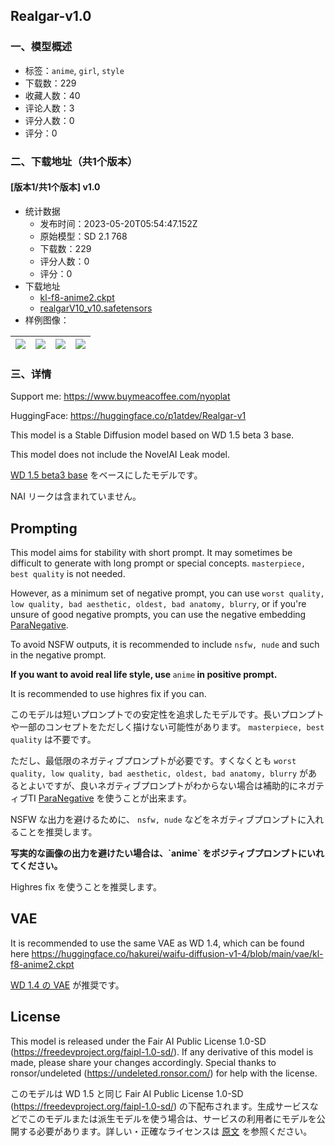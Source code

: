 ## Realgar-v1.0
### 一、模型概述

- 标签：`anime`, `girl`, `style`
- 下载数：229
- 收藏人数：40
- 评论人数：3
- 评分人数：0
- 评分：0

### 二、下载地址（共1个版本）

#### [版本1/共1个版本] v1.0

- 统计数据
  - 发布时间：2023-05-20T05:54:47.152Z
  - 原始模型：SD 2.1 768
  - 下载数：229
  - 评分人数：0
  - 评分：0
- 下载地址
  - [kl-f8-anime2.ckpt](https://civitai.com/api/download/models/75396?type=VAE&format=Other)
  - [realgarV10_v10.safetensors](https://civitai.com/api/download/models/75396)
- 样例图像：

| <img src="https://image.civitai.com/xG1nkqKTMzGDvpLrqFT7WA/9fb910d2-b776-4c80-85e8-b2adb4a0e32b/width=450/843749.jpeg" /> | <img src="https://image.civitai.com/xG1nkqKTMzGDvpLrqFT7WA/f622cef6-2402-4a47-ad96-9a1ad12193b4/width=450/843534.jpeg" /> | <img src="https://image.civitai.com/xG1nkqKTMzGDvpLrqFT7WA/02e449c6-0dc6-4792-9458-af95b4b2bbbe/width=450/843433.jpeg" /> | <img src="https://image.civitai.com/xG1nkqKTMzGDvpLrqFT7WA/4d6d23c3-12c9-4929-89bc-4d760dbaa2e0/width=450/843395.jpeg" /> |
| ---- | ---- | ---- | ---- |


### 三、详情
<p>Support me: <a target="_blank" rel="ugc" href="https://www.buymeacoffee.com/nyoplat">https://www.buymeacoffee.com/nyoplat</a></p><p></p><p>HuggingFace: <a target="_blank" rel="ugc" href="https://huggingface.co/p1atdev/Realgar-v1">https://huggingface.co/p1atdev/Realgar-v1</a></p><p></p><p>This model is a Stable Diffusion model based on WD 1.5 beta 3 base.</p><p>This model does not include the NovelAI Leak model.</p><p></p><p><a target="_blank" rel="ugc" href="https://huggingface.co/waifu-diffusion/wd-1-5-beta3/blob/main/wd-beta3-base-fp16.safetensors">WD 1.5 beta3 base</a> をベースにしたモデルです。</p><p>NAI リークは含まれていません。</p><p></p><h2>Prompting</h2><p>This model aims for stability with short prompt. It may sometimes be difficult to generate with long prompt or special concepts. <code>masterpiece, best quality</code> is not needed.</p><p>However, as a minimum set of negative prompt, you can use <code>worst quality, low quality, bad aesthetic, oldest, bad anatomy, blurry</code>, or if you're unsure of good negative prompts, you can use the negative embedding <a target="_blank" rel="ugc" href="https://huggingface.co/p1atdev/Realgar-v1/blob/main/ParaNegative.safetensors">ParaNegative</a>.</p><p>To avoid NSFW outputs, it is recommended to include <code>nsfw, nude</code> and such in the negative prompt.</p><p><strong>If you want to avoid real life style, use </strong><code>anime</code><strong> in positive prompt.</strong></p><p>It is recommended to use highres fix if you can.</p><p></p><p>このモデルは短いプロンプトでの安定性を追求したモデルです。長いプロンプトや一部のコンセプトをただしく描けない可能性があります。 <code>masterpiece, best quality</code> は不要です。</p><p>ただし、最低限のネガティブプロンプトが必要です。すくなくとも <code>worst quality, low quality, bad aesthetic, oldest, bad anatomy, blurry</code> があるとよいですが、良いネガティブプロンプトがわからない場合は補助的にネガティブTI <a target="_blank" rel="ugc" href="https://huggingface.co/p1atdev/Realgar-v1/blob/main/ParaNegative.safetensors">ParaNegative</a> を使うことが出来ます。</p><p>NSFW な出力を避けるために、 <code>nsfw, nude</code> などをネガティブプロンプトに入れることを推奨します。</p><p><strong>写実的な画像の出力を避けたい場合は、`anime` をポジティブプロンプトにいれてください。</strong></p><p>Highres fix を使うことを推奨します。</p><p></p><h2>VAE</h2><p>It is recommended to use the same VAE as WD 1.4, which can be found here <a target="_blank" rel="ugc" href="https://huggingface.co/hakurei/waifu-diffusion-v1-4/blob/main/vae/kl-f8-anime2.ckpt">https://huggingface.co/hakurei/waifu-diffusion-v1-4/blob/main/vae/kl-f8-anime2.ckpt</a></p><p></p><p><a target="_blank" rel="ugc" href="https://huggingface.co/hakurei/waifu-diffusion-v1-4/blob/main/vae/kl-f8-anime2.ckpt">WD 1.4 の VAE</a> が推奨です。</p><p></p><h2>License</h2><p>This model is released under the Fair AI Public License 1.0-SD (<a target="_blank" rel="ugc" href="https://freedevproject.org/faipl-1.0-sd/">https://freedevproject.org/faipl-1.0-sd/</a>). If any derivative of this model is made, please share your changes accordingly. Special thanks to ronsor/undeleted (<a target="_blank" rel="ugc" href="https://undeleted.ronsor.com/">https://undeleted.ronsor.com/</a>) for help with the license.</p><p></p><p>このモデルは WD 1.5 と同じ Fair AI Public License 1.0-SD (<a target="_blank" rel="ugc" href="https://freedevproject.org/faipl-1.0-sd/">https://freedevproject.org/faipl-1.0-sd/</a>) の下配布されます。生成サービスなどでこのモデルまたは派生モデルを使う場合は、サービスの利用者にモデルを公開する必要があります。詳しい・正確なライセンスは <a target="_blank" rel="ugc" href="https://freedevproject.org/faipl-1.0-sd/">原文</a> を参照ください。</p>